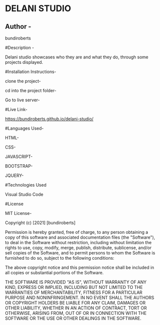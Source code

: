 # DELANI STUDIO
## Author -
bundiroberts

#Description -

Delani studio showcases who they are and what they do, through some projects displayed.

#Installation Instructions-
  
clone the project-

cd into the project folder-

Go to live server-

#Live Link-

https://bundiroberts.github.io/delani-studio/

#Languages Used-

HTML-

CSS-

JAVASCRIPT-

BOOTSTRAP-

JQUERY-

#Technologies Used

Visual Studio Code

#License

MIT License-

Copyright (c) [2021] [bundiroberts]

Permission is hereby granted, free of charge, to any person obtaining a copy
of this software and associated documentation files (the "Software"), to deal
in the Software without restriction, including without limitation the rights
to use, copy, modify, merge, publish, distribute, sublicense, and/or sell
copies of the Software, and to permit persons to whom the Software is
furnished to do so, subject to the following conditions:

The above copyright notice and this permission notice shall be included in all
copies or substantial portions of the Software.

THE SOFTWARE IS PROVIDED "AS IS", WITHOUT WARRANTY OF ANY KIND, EXPRESS OR
IMPLIED, INCLUDING BUT NOT LIMITED TO THE WARRANTIES OF MERCHANTABILITY,
FITNESS FOR A PARTICULAR PURPOSE AND NONINFRINGEMENT. IN NO EVENT SHALL THE
AUTHORS OR COPYRIGHT HOLDERS BE LIABLE FOR ANY CLAIM, DAMAGES OR OTHER
LIABILITY, WHETHER IN AN ACTION OF CONTRACT, TORT OR OTHERWISE, ARISING FROM,
OUT OF OR IN CONNECTION WITH THE SOFTWARE OR THE USE OR OTHER DEALINGS IN THE
SOFTWARE.